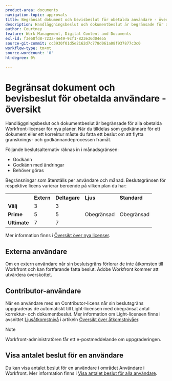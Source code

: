 ```yaml
---
product-area: documents
navigation-topic: approvals
title: Begränsat dokument och bevisbeslut för obetalda användare - översikt 
description: Handläggningsbeslut och dokumentbeslut är begränsade för alla obetalda Workfront-licenser. Begränsningar som återställs per användare och månad.
author: Courtney
feature: Work Management, Digital Content and Documents
exl-id: f3e68fd8-723a-4e49-9cf1-823e36d04e55
source-git-commit: cc3930f01d5e2162d7c778d061a08f937877c3c0
workflow-type: tm+mt
source-wordcount: '0'
ht-degree: 0%

---
```


# Begränsat dokument och bevisbeslut för obetalda användare - översikt

Handläggningsbeslut och dokumentbeslut är begränsade för alla obetalda Workfront-licenser för nya planer. När du tilldelas som godkännare för ett dokument eller ett korrektur måste du fatta ett beslut om att flytta gransknings- och godkännandeprocessen framåt.

Följande beslutsalternativ räknas in i månadsgränsen:

* Godkänn
* Godkänn med ändringar
* Behöver göras

Begränsningar som återställs per användare och månad. Beslutsgränsen för respektive licens varierar beroende på vilken plan du har:

<table>
  <tr>
   <td> 
   </td>
   <td><strong>Extern</strong> 
   </td>
   <td><strong>Deltagare</strong> 
   </td>
   <td><strong>Ljus</strong> 
   </td>
   <td><strong>Standard</strong> 
   </td>
  </tr>
  <tr>
   <td><strong>Välj</strong> 
   </td>
   <td>3 
   </td>
   <td>3 
   </td>
   <td rowspan="3" >Obegränsad 
   </td>
   <td rowspan="3" >Obegränsad 
   </td>
  </tr>
  <tr>
   <td><strong>Prime</strong> 
   </td>
   <td>5 
   </td>
   <td>5 
   </td>
  </tr>
  <tr>
   <td><strong>Ultimate</strong> 
   </td>
   <td>7 
   </td>
   <td>7 
   </td>
  </tr>
</table>

Mer information finns i [Översikt över nya licenser](/help/quicksilver/administration-and-setup/add-users/how-access-levels-work/licenses-overview.md).

## Externa användare

Om en extern användare når sin beslutsgräns förlorar de inte åtkomsten till Workfront och kan fortfarande fatta beslut. Adobe Workfront kommer att utvärdera överskottet.

## Contributor-användare

När en användare med en Contributor-licens når sin beslutsgräns uppgraderas de automatiskt till Light-licensen med obegränsat antal korrektur- och dokumentbeslut. Mer information om Light-licensen finns i avsnittet [Ljusåtkomstnivå](/help/quicksilver/administration-and-setup/add-users/how-access-levels-work/access-level-overview.md) i artikeln [Översikt över åtkomstnivåer](/help/quicksilver/administration-and-setup/add-users/how-access-levels-work/access-level-overview.md).

>[!NOTE]
>
>Workfront-administratören får ett e-postmeddelande om uppgraderingen.


## Visa antalet beslut för en användare

Du kan visa antalet beslut för en användare i området Användare i Workfront. Mer information finns i [Visa antalet beslut för alla användare](/help/quicksilver/review-and-approve-work/tips-tricks-troubleshooting-approvals/view-number-of-decisions-for-users.md).
